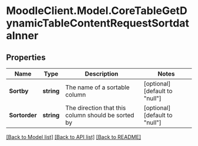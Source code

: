 # MoodleClient.Model.CoreTableGetDynamicTableContentRequestSortdataInner

## Properties

Name | Type | Description | Notes
------------ | ------------- | ------------- | -------------
**Sortby** | **string** | The name of a sortable column | [optional] [default to "null"]
**Sortorder** | **string** | The direction that this column should be sorted by | [optional] [default to "null"]

[[Back to Model list]](../README.md#documentation-for-models) [[Back to API list]](../README.md#documentation-for-api-endpoints) [[Back to README]](../README.md)

